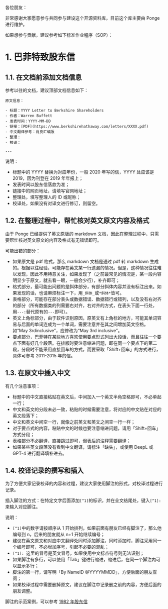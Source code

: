 各位朋友：

非常感谢大家愿意参与共同参与建设这个开源资料库，目前这个库主要由 Ponge 进行维护。

如果想参与贡献，建议参考如下标准作业程序（SOP）：

# 1\. 巴菲特致股东信

## 1.1. 在文档前添加文档信息

参考以往的文档，建议顶部文档信息如下：

```
原文信息：

- 标题：YYYY Letter to Berkshire Shareholders
- 作者：Warren Buffett
- 发表时间：YYYY-MM-DD
- 链接：[PDF](https://www.berkshirehathaway.com/letters/XXXX.pdf)
- 中文翻译参考：肖良汇编版
- 整理：
- 校译：

---

```

说明：

- 标题中的 YYYY 替换为对应年份，一般 2020 年写的信，YYYY 处应该是 2019，因为刊登在 2019 年年报上；
- 发表时间以股东信落款为准；
- 链接中的网页地址，请填写官网地址；
- 整理处，填写整理人的 ID 或昵称；
- 校译处，如果没有对译文进行修订，则留空。

## 1.2. 在整理过程中，帮忙核对英文原文内容及格式

由于 Ponge 已经提供了英文原版的 markdown 文档，因此在整理过程中，只需要帮忙核对英文原文的内容及格式有无错误即可。

可能出错的部分：

- 如果原文是 pdf 格式，那么 markdown 文档是通过 pdf 转 markdown 生成的。根据以往经验，可能存在英文某一行遗漏的情况。但是，这种情况往往难以发现，因此不用特意关注，如果发现了（之前最常见的情况是，某一段内容明显少于原文，就去看一眼，一般会少行），补齐即可；
- 格式部分，最可能出问题的是斜体部分，有部分斜体内容并没有标注出来。如果发现的话，也请麻烦标注一下，用`_斜体_`或`*斜体*`皆可。
- 表格部分，可能存在部分表头或数据错误、数据错行或错列，以及没有右对齐的部分（所有数据类的列需要右对齐，右对齐的方式，在表头下面一行处，用`---:`替代原有的`---`即可）。
- 英文上角标部分，由于软件识别原因，原英文有上角标的地方，可能其单词容易与后面的单词连成为一个单词，需要注意并在其之间增加英文空格。如“May 3rdinclusive”，应修改为“May 3rd inclusive”。
- 要点部分，巴菲特在某些地方喜欢使用要点形式列出大段话，而且往往一个要点下面有好几个段落。在排版时要注意缩进问题，即在同一个要点下的第二段，分段时不能采用直接回车的方式，而要采取「Shift+回车」的方式进行，具体可参考 2011-2015 年的信。

## 1.3. 在原文中插入中文

有几个注意事项：

- 标题中的中文直接粘贴在英文后，中间加入一个英文半角空格即可，不必单起一行；
- 中文和英文的分段未必一致，粘贴的时候需要注意，将对应的中文贴在对应的英文段落下；
- 中文和英文中间空一行，就像之前英文和英文之间空一行一样；
- 对于要点式的内容，粘贴中文的时候也要注意缩进问题，请用「Shift+回车」方式分段；
- 表格部分不必翻译，直接跳过即可，但表后的注释需要翻译；
- 如果某些英文段落没有看到中文翻译，请标注「缺失」，或使用 DeepL 或 GPT-4 进行翻译填补进去。

## 1.4. 校译记录的撰写和插入

为了方便大家记录校译的内容和过程，建议大家使用脚注的形式，对校译过程进行记录。

插入脚注的方式：在特定文字后面添加`[^1]`的标识，并在全文结尾处，键入`[^1]: `来输入对应脚注。

说明：

- `[^1]`中的数字请按顺序从 1 开始排列，如果前面有朋友已经有脚注了，那么他编号到 n，后来的朋友就从 n+1 开始继续编号；
- 建议在英文原文和对应中文翻译处同时添加脚注，同时添加时，脚注采用同一个编号即可，不必增加序号，引起不必要的混乱；
- `[^1]: `这里的冒号是英文冒号，如果使用中文标点符号则无法识别；
- 如果脚注有多行，可以使用「Tab」键进行缩进，缩进后，在同一个脚注内可以显示多行；
- 脚注的第一行，请写明「By NameID @YYYYMMDD」，方便后面的朋友查阅；
- 如果校译过程中需要删掉原文，建议在脚注中记录删之前的内容，方便后面的朋友调整。

脚注的示范案例，可以参考 [1982 年股东信](https://github.com/pzponge/Yestoday/blob/main/Warren_Buffett/Berkshire_Hathaway_Letters/1982_Letter_to_Berkshire_Shareholders.md)
